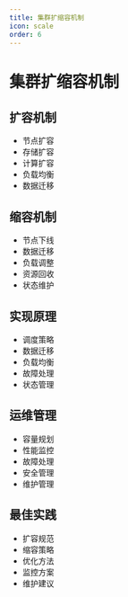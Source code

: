 ```yaml
---
title: 集群扩缩容机制
icon: scale
order: 6
---
```


# 集群扩缩容机制

## 扩容机制
- 节点扩容
- 存储扩容
- 计算扩容
- 负载均衡
- 数据迁移

## 缩容机制
- 节点下线
- 数据迁移
- 负载调整
- 资源回收
- 状态维护

## 实现原理
- 调度策略
- 数据迁移
- 负载均衡
- 故障处理
- 状态管理

## 运维管理
- 容量规划
- 性能监控
- 故障处理
- 安全管理
- 维护管理

## 最佳实践
- 扩容规范
- 缩容策略
- 优化方法
- 监控方案
- 维护建议
